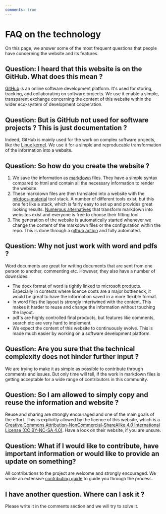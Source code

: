 ```yaml
---
comments: true
---
```


# FAQ on the technology

On this page, we answer some of the most frequent questions that people have concerning the website and its features.

## Question: I heard that this website is on the GitHub. What does this mean ?

[GitHub](https://github.com/) is an online software development platform. It's used for storing, tracking, and collaborating on software projects. We use it enable a simple, transparent exchange concerning the content of this website within the wider eco-system of development cooperation.

## Question: But is GitHub not used for software projects ? This is just documentation ?

Indeed, GitHub is mainly used for the work on complex software projects, like the [Linux kernel](https://github.com/torvalds/linux). We use it for a simple and reproducable transformation of the information into a website.

## Question: So how do you create the website ?

1. We save the information as [markdown](https://docs.github.com/en/get-started/writing-on-github/getting-started-with-writing-and-formatting-on-github/basic-writing-and-formatting-syntax) files. They have a simple syntax compared to html and contain all the necessary information to render the website. 
2. These markdown files are then translated into a website with the [mkdocs-material](https://squidfunk.github.io/mkdocs-material/) tool stack. A number of different tools exist, but this one felt like a stack, which is fairly easy to set up and provides great looking results. [Numerous alternatives](https://jamstack.org/generators/) that transform markdown into websites exist and everyone is free to choose their fitting tool.
3. The generation of the website is automatically started whenever we change the content of the markdown files or the configuration within the repo. This is done through a [github action](https://github.com/features/actions) and fully automated.

## Question: Why not just work with word and pdfs ?

Word documents are great for writing documents that are sent from one person to another, commenting etc. However, they also have a number of downsides:

- The docx format of word is tightly linked to microsoft products. Especially in contexts where licence costs are a major bottleneck, it would be great to have the information saved in a more flexible format.
- In word files the layout is strongly intertwined with the content. This makes it harder to reuse and change the information without touching the layout.
- pdf's are highly controlled final products, but features like comments, search etc are very hard to implement. 
- We expect the content of this website to continuously evolve. This is made much easier by working on a software development platform.

## Question: Are you sure that the technical complexity does not hinder further input ?

We are trying to make it as simple as possible to contribute through comments and issues. But only time will tell, if the work in markdown files is getting acceptable for a wide range of contributors in this community.

## Question: So I am allowed to simply copy and reuse the information and website ?

Reuse and sharing are strongly encouraged and one of the main goals of the effort. This is explicitly allowed by the licence of this website, which is a [Creative Commons Attribution-NonCommercial-ShareAlike 4.0 International License (CC BY-NC-SA 4.0)](https://creativecommons.org/licenses/by-nc-sa/4.0/). Have a look on their website, if you are unsure.

## Question: What if I would like to contribute, have important information or would like to provide an update on something?

All contributions to the project are welcome and strongly encouraged. We wrote an extensive [contributing guide](contributing.md) to guide you through the process.
 
## I have another question. Where can I ask it ?

Please write it in the comments section and we will try to solve it.
